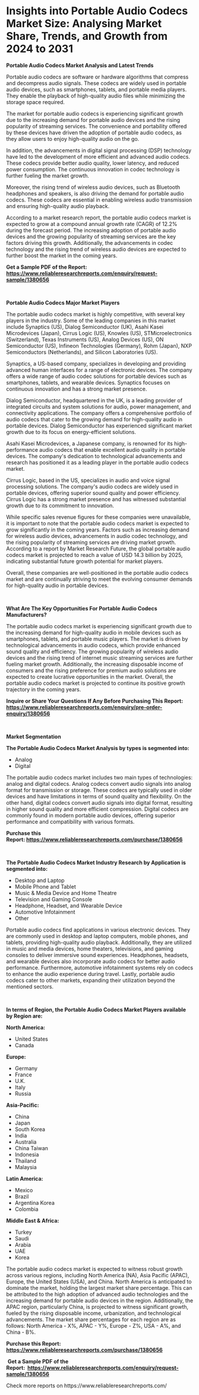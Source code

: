 <p><h1>Insights into Portable Audio Codecs Market Size: Analysing Market Share, Trends, and Growth from 2024 to 2031</h1></p><p><strong>Portable Audio Codecs Market Analysis and Latest Trends</strong></p>
<p><p>Portable audio codecs are software or hardware algorithms that compress and decompress audio signals. These codecs are widely used in portable audio devices, such as smartphones, tablets, and portable media players. They enable the playback of high-quality audio files while minimizing the storage space required.</p><p>The market for portable audio codecs is experiencing significant growth due to the increasing demand for portable audio devices and the rising popularity of streaming services. The convenience and portability offered by these devices have driven the adoption of portable audio codecs, as they allow users to enjoy high-quality audio on the go.</p><p>In addition, the advancements in digital signal processing (DSP) technology have led to the development of more efficient and advanced audio codecs. These codecs provide better audio quality, lower latency, and reduced power consumption. The continuous innovation in codec technology is further fueling the market growth.</p><p>Moreover, the rising trend of wireless audio devices, such as Bluetooth headphones and speakers, is also driving the demand for portable audio codecs. These codecs are essential in enabling wireless audio transmission and ensuring high-quality audio playback.</p><p>According to a market research report, the portable audio codecs market is expected to grow at a compound annual growth rate (CAGR) of 12.2% during the forecast period. The increasing adoption of portable audio devices and the growing popularity of streaming services are the key factors driving this growth. Additionally, the advancements in codec technology and the rising trend of wireless audio devices are expected to further boost the market in the coming years.</p></p>
<p><strong>Get a Sample PDF of the Report:&nbsp; <a href="https://www.reliableresearchreports.com/enquiry/request-sample/1380656">https://www.reliableresearchreports.com/enquiry/request-sample/1380656</a></strong></p>
<p>&nbsp;</p>
<p><strong>Portable Audio Codecs Major Market Players</strong></p>
<p><p>The portable audio codecs market is highly competitive, with several key players in the industry. Some of the leading companies in this market include Synaptics (US), Dialog Semiconductor (UK), Asahi Kasei Microdevices (Japan), Cirrus Logic (US), Knowles (US), STMicroelectronics (Switzerland), Texas Instruments (US), Analog Devices (US), ON Semiconductor (US), Infineon Technologies (Germany), Rohm (Japan), NXP Semiconductors (Netherlands), and Silicon Laboratories (US).</p><p>Synaptics, a US-based company, specializes in developing and providing advanced human interfaces for a range of electronic devices. The company offers a wide range of audio codec solutions for portable devices such as smartphones, tablets, and wearable devices. Synaptics focuses on continuous innovation and has a strong market presence.</p><p>Dialog Semiconductor, headquartered in the UK, is a leading provider of integrated circuits and system solutions for audio, power management, and connectivity applications. The company offers a comprehensive portfolio of audio codecs that cater to the growing demand for high-quality audio in portable devices. Dialog Semiconductor has experienced significant market growth due to its focus on energy-efficient solutions.</p><p>Asahi Kasei Microdevices, a Japanese company, is renowned for its high-performance audio codecs that enable excellent audio quality in portable devices. The company's dedication to technological advancements and research has positioned it as a leading player in the portable audio codecs market.</p><p>Cirrus Logic, based in the US, specializes in audio and voice signal processing solutions. The company's audio codecs are widely used in portable devices, offering superior sound quality and power efficiency. Cirrus Logic has a strong market presence and has witnessed substantial growth due to its commitment to innovation.</p><p>While specific sales revenue figures for these companies were unavailable, it is important to note that the portable audio codecs market is expected to grow significantly in the coming years. Factors such as increasing demand for wireless audio devices, advancements in audio codec technology, and the rising popularity of streaming services are driving market growth. According to a report by Market Research Future, the global portable audio codecs market is projected to reach a value of USD 14.3 billion by 2025, indicating substantial future growth potential for market players.</p><p>Overall, these companies are well-positioned in the portable audio codecs market and are continually striving to meet the evolving consumer demands for high-quality audio in portable devices.</p></p>
<p>&nbsp;</p>
<p><strong>What Are The Key Opportunities For Portable Audio Codecs Manufacturers?</strong></p>
<p><p>The portable audio codecs market is experiencing significant growth due to the increasing demand for high-quality audio in mobile devices such as smartphones, tablets, and portable music players. The market is driven by technological advancements in audio codecs, which provide enhanced sound quality and efficiency. The growing popularity of wireless audio devices and the rising trend of internet music streaming services are further fueling market growth. Additionally, the increasing disposable income of consumers and the rising preference for premium audio solutions are expected to create lucrative opportunities in the market. Overall, the portable audio codecs market is projected to continue its positive growth trajectory in the coming years.</p></p>
<p><strong>Inquire or Share Your Questions If Any Before Purchasing This Report: <a href="https://www.reliableresearchreports.com/enquiry/pre-order-enquiry/1380656">https://www.reliableresearchreports.com/enquiry/pre-order-enquiry/1380656</a></strong></p>
<p>&nbsp;</p>
<p><strong>Market Segmentation</strong></p>
<p><strong>The Portable Audio Codecs Market Analysis by types is segmented into:</strong></p>
<p><ul><li>Analog</li><li>Digital</li></ul></p>
<p><p>The portable audio codecs market includes two main types of technologies: analog and digital codecs. Analog codecs convert audio signals into analog format for transmission or storage. These codecs are typically used in older devices and have limitations in terms of sound quality and flexibility. On the other hand, digital codecs convert audio signals into digital format, resulting in higher sound quality and more efficient compression. Digital codecs are commonly found in modern portable audio devices, offering superior performance and compatibility with various formats.</p></p>
<p><strong>Purchase this Report:&nbsp;<a href="https://www.reliableresearchreports.com/purchase/1380656">https://www.reliableresearchreports.com/purchase/1380656</a></strong></p>
<p>&nbsp;</p>
<p><strong>The Portable Audio Codecs Market Industry Research by Application is segmented into:</strong></p>
<p><ul><li>Desktop and Laptop</li><li>Mobile Phone and Tablet</li><li>Music & Media Device and Home Theatre</li><li>Television and Gaming Console</li><li>Headphone, Headset, and Wearable Device</li><li>Automotive Infotainment</li><li>Other</li></ul></p>
<p><p>Portable audio codecs find applications in various electronic devices. They are commonly used in desktop and laptop computers, mobile phones, and tablets, providing high-quality audio playback. Additionally, they are utilized in music and media devices, home theaters, televisions, and gaming consoles to deliver immersive sound experiences. Headphones, headsets, and wearable devices also incorporate audio codecs for better audio performance. Furthermore, automotive infotainment systems rely on codecs to enhance the audio experience during travel. Lastly, portable audio codecs cater to other markets, expanding their utilization beyond the mentioned sectors.</p></p>
<p>&nbsp;</p>
<p><strong>In terms of Region, the Portable Audio Codecs Market Players available by Region are:</strong></p>
<p>
    <p> <strong> North America: </strong>
        <ul>
            <li>United States</li>
            <li>Canada</li>
        </ul>
        </p> 
    <p> <strong> Europe: </strong>
        <ul>
            <li>Germany</li>
            <li>France</li>
            <li>U.K.</li>
            <li>Italy</li>
            <li>Russia</li>
        </ul>
        </p> 
    <p> <strong> Asia-Pacific: </strong>
        <ul>
            <li>China</li>
            <li>Japan</li>
            <li>South Korea</li>
            <li>India</li>
            <li>Australia</li>
            <li>China Taiwan</li>
            <li>Indonesia</li>
            <li>Thailand</li>
            <li>Malaysia</li>
        </ul>
        </p> 
    <p> <strong> Latin America: </strong>
        <ul>
            <li>Mexico</li>
            <li>Brazil</li>
            <li>Argentina Korea</li>
            <li>Colombia</li>
        </ul>
        </p> 
    <p> <strong> Middle East & Africa: </strong>
        <ul>
            <li>Turkey</li>
            <li>Saudi</li>
            <li>Arabia</li>
            <li>UAE</li>
            <li>Korea</li>
        </ul>
    </p>
    </p>
<p><p>The portable audio codecs market is expected to witness robust growth across various regions, including North America (NA), Asia Pacific (APAC), Europe, the United States (USA), and China. North America is anticipated to dominate the market, holding the largest market share percentage. This can be attributed to the high adoption of advanced audio technologies and the increasing demand for portable audio devices in the region. Additionally, the APAC region, particularly China, is projected to witness significant growth, fueled by the rising disposable income, urbanization, and technological advancements. The market share percentages for each region are as follows: North America - X%, APAC - Y%, Europe - Z%, USA - A%, and China - B%.</p></p>
<p><strong>Purchase this Report: <a href="https://www.reliableresearchreports.com/purchase/1380656">https://www.reliableresearchreports.com/purchase/1380656</a></strong></p>
<p>&nbsp;<strong>Get a Sample PDF of the Report:&nbsp;&nbsp;<a href="https://www.reliableresearchreports.com/enquiry/request-sample/1380656">https://www.reliableresearchreports.com/enquiry/request-sample/1380656</a></strong></p>
<p><strong></strong></p>
<p>Check more reports on https://www.reliableresearchreports.com/</p>